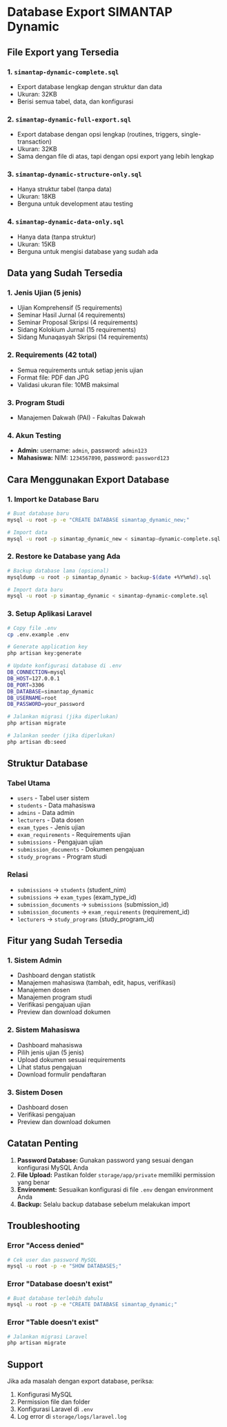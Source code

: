 # Database Export SIMANTAP Dynamic

## File Export yang Tersedia

### 1. `simantap-dynamic-complete.sql`
- Export database lengkap dengan struktur dan data
- Ukuran: 32KB
- Berisi semua tabel, data, dan konfigurasi

### 2. `simantap-dynamic-full-export.sql`
- Export database dengan opsi lengkap (routines, triggers, single-transaction)
- Ukuran: 32KB
- Sama dengan file di atas, tapi dengan opsi export yang lebih lengkap

### 3. `simantap-dynamic-structure-only.sql`
- Hanya struktur tabel (tanpa data)
- Ukuran: 18KB
- Berguna untuk development atau testing

### 4. `simantap-dynamic-data-only.sql`
- Hanya data (tanpa struktur)
- Ukuran: 15KB
- Berguna untuk mengisi database yang sudah ada

## Data yang Sudah Tersedia

### 1. **Jenis Ujian (5 jenis)**
- Ujian Komprehensif (5 requirements)
- Seminar Hasil Jurnal (4 requirements)
- Seminar Proposal Skripsi (4 requirements)
- Sidang Kolokium Jurnal (15 requirements)
- Sidang Munaqasyah Skripsi (14 requirements)

### 2. **Requirements (42 total)**
- Semua requirements untuk setiap jenis ujian
- Format file: PDF dan JPG
- Validasi ukuran file: 10MB maksimal

### 3. **Program Studi**
- Manajemen Dakwah (PAI) - Fakultas Dakwah

### 4. **Akun Testing**
- **Admin:** username: `admin`, password: `admin123`
- **Mahasiswa:** NIM: `1234567890`, password: `password123`

## Cara Menggunakan Export Database

### 1. **Import ke Database Baru**
```bash
# Buat database baru
mysql -u root -p -e "CREATE DATABASE simantap_dynamic_new;"

# Import data
mysql -u root -p simantap_dynamic_new < simantap-dynamic-complete.sql
```

### 2. **Restore ke Database yang Ada**
```bash
# Backup database lama (opsional)
mysqldump -u root -p simantap_dynamic > backup-$(date +%Y%m%d).sql

# Import data baru
mysql -u root -p simantap_dynamic < simantap-dynamic-complete.sql
```

### 3. **Setup Aplikasi Laravel**
```bash
# Copy file .env
cp .env.example .env

# Generate application key
php artisan key:generate

# Update konfigurasi database di .env
DB_CONNECTION=mysql
DB_HOST=127.0.0.1
DB_PORT=3306
DB_DATABASE=simantap_dynamic
DB_USERNAME=root
DB_PASSWORD=your_password

# Jalankan migrasi (jika diperlukan)
php artisan migrate

# Jalankan seeder (jika diperlukan)
php artisan db:seed
```

## Struktur Database

### Tabel Utama
- `users` - Tabel user sistem
- `students` - Data mahasiswa
- `admins` - Data admin
- `lecturers` - Data dosen
- `exam_types` - Jenis ujian
- `exam_requirements` - Requirements ujian
- `submissions` - Pengajuan ujian
- `submission_documents` - Dokumen pengajuan
- `study_programs` - Program studi

### Relasi
- `submissions` → `students` (student_nim)
- `submissions` → `exam_types` (exam_type_id)
- `submission_documents` → `submissions` (submission_id)
- `submission_documents` → `exam_requirements` (requirement_id)
- `lecturers` → `study_programs` (study_program_id)

## Fitur yang Sudah Tersedia

### 1. **Sistem Admin**
- Dashboard dengan statistik
- Manajemen mahasiswa (tambah, edit, hapus, verifikasi)
- Manajemen dosen
- Manajemen program studi
- Verifikasi pengajuan ujian
- Preview dan download dokumen

### 2. **Sistem Mahasiswa**
- Dashboard mahasiswa
- Pilih jenis ujian (5 jenis)
- Upload dokumen sesuai requirements
- Lihat status pengajuan
- Download formulir pendaftaran

### 3. **Sistem Dosen**
- Dashboard dosen
- Verifikasi pengajuan
- Preview dan download dokumen

## Catatan Penting

1. **Password Database:** Gunakan password yang sesuai dengan konfigurasi MySQL Anda
2. **File Upload:** Pastikan folder `storage/app/private` memiliki permission yang benar
3. **Environment:** Sesuaikan konfigurasi di file `.env` dengan environment Anda
4. **Backup:** Selalu backup database sebelum melakukan import

## Troubleshooting

### Error "Access denied"
```bash
# Cek user dan password MySQL
mysql -u root -p -e "SHOW DATABASES;"
```

### Error "Database doesn't exist"
```bash
# Buat database terlebih dahulu
mysql -u root -p -e "CREATE DATABASE simantap_dynamic;"
```

### Error "Table doesn't exist"
```bash
# Jalankan migrasi Laravel
php artisan migrate
```

## Support

Jika ada masalah dengan export database, periksa:
1. Konfigurasi MySQL
2. Permission file dan folder
3. Konfigurasi Laravel di `.env`
4. Log error di `storage/logs/laravel.log`